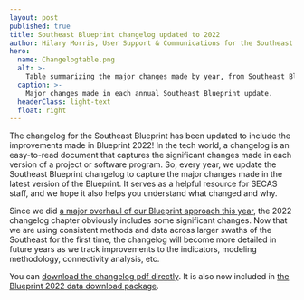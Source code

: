 ```yaml
---
layout: post
published: true
title: Southeast Blueprint changelog updated to 2022
author: Hilary Morris, User Support & Communications for the Southeast Blueprint
hero:
  name: Changelogtable.png
  alt: >-
    Table summarizing the major changes made by year, from Southeast Blueprint 1.0 in 2016 to Southeast Blueprint 2022 in 2022.
  caption: >-
    Major changes made in each annual Southeast Blueprint update.
  headerClass: light-text
  float: right
---
```

The changelog for the Southeast Blueprint has been updated to include the improvements made in Blueprint 2022! In the tech world, a changelog is an easy-to-read document that captures the significant changes made in each version of a project or software program. So, every year, we update the Southeast Blueprint changelog to capture the major changes made in the latest version of the Blueprint. It serves as a helpful resource for SECAS staff, and we hope it also helps you understand what changed and why.<!--more-->

Since we did [a major overhaul of our Blueprint approach this year](https://secassoutheast.org/2022/10/27/Southeast-Conservation-Blueprint-2022-is-now-available!.html), the 2022 changelog chapter obviously includes some significant changes. Now that we are using consistent methods and data across larger swaths of the Southeast for the first time, the changelog will become more detailed in future years as we track improvements to the indicators, modeling methodology, connectivity analysis, etc.

You can [download the changelog pdf directly](https://www.sciencebase.gov/catalog/file/get/5dc440b3e4b0695797584b9f?name=SE_Blueprint_Changelog.pdf). It is also now included in [the Blueprint 2022 data download package](https://www.sciencebase.gov/catalog/file/get/62d57290d34e87fffb2dda52?name=Southeast_Blueprint_2022_Data_Download.zip).
